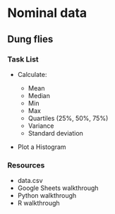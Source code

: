 # Nominal data

## Dung flies

### Task List

  + Calculate:
    - Mean
    - Median
    - Min
    - Max
    - Quartiles (25%, 50%, 75%)
    - Variance
    - Standard deviation

  + Plot a Histogram

### Resources

  + data.csv
  + Google Sheets walkthrough
  + Python walkthrough
  + R walkthrough
